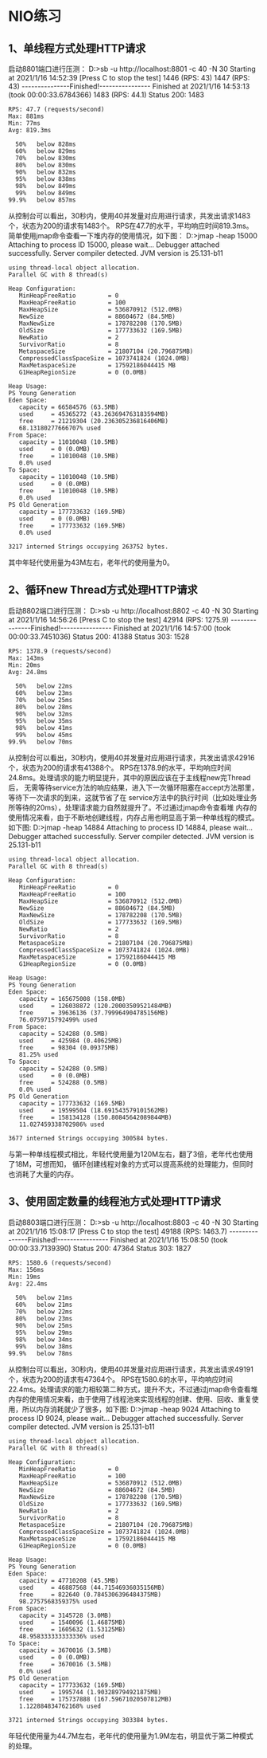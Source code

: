 NIO练习
===========================
1、单线程方式处理HTTP请求
---------------------------
启动8801端口进行压测：
    D:\>sb -u http://localhost:8801 -c 40 -N 30
    Starting at 2021/1/16 14:52:39
    [Press C to stop the test]
    1446    (RPS: 43)
    1447    (RPS: 43)                       ---------------Finished!----------------
    Finished at 2021/1/16 14:53:13 (took 00:00:33.6784366)
    1483    (RPS: 44.1)                     Status 200:    1483

    RPS: 47.7 (requests/second)
    Max: 881ms
    Min: 77ms
    Avg: 819.3ms

      50%   below 828ms
      60%   below 829ms
      70%   below 830ms
      80%   below 830ms
      90%   below 832ms
      95%   below 838ms
      98%   below 849ms
      99%   below 849ms
    99.9%   below 857ms
从控制台可以看出，30秒内，使用40并发量对应用进行请求，共发出请求1483个，状态为200的请求有1483个。
RPS在47.7的水平，平均响应时间819.3ms。简单使用jmap命令查看一下堆内存的使用情况，如下图：
    D:\>jmap -heap 15000
    Attaching to process ID 15000, please wait...
    Debugger attached successfully.
    Server compiler detected.
    JVM version is 25.131-b11

    using thread-local object allocation.
    Parallel GC with 8 thread(s)

    Heap Configuration:
       MinHeapFreeRatio         = 0
       MaxHeapFreeRatio         = 100
       MaxHeapSize              = 536870912 (512.0MB)
       NewSize                  = 88604672 (84.5MB)
       MaxNewSize               = 178782208 (170.5MB)
       OldSize                  = 177733632 (169.5MB)
       NewRatio                 = 2
       SurvivorRatio            = 8
       MetaspaceSize            = 21807104 (20.796875MB)
       CompressedClassSpaceSize = 1073741824 (1024.0MB)
       MaxMetaspaceSize         = 17592186044415 MB
       G1HeapRegionSize         = 0 (0.0MB)

    Heap Usage:
    PS Young Generation
    Eden Space:
       capacity = 66584576 (63.5MB)
       used     = 45365272 (43.263694763183594MB)
       free     = 21219304 (20.236305236816406MB)
       68.13180277666707% used
    From Space:
       capacity = 11010048 (10.5MB)
       used     = 0 (0.0MB)
       free     = 11010048 (10.5MB)
       0.0% used
    To Space:
       capacity = 11010048 (10.5MB)
       used     = 0 (0.0MB)
       free     = 11010048 (10.5MB)
       0.0% used
    PS Old Generation
       capacity = 177733632 (169.5MB)
       used     = 0 (0.0MB)
       free     = 177733632 (169.5MB)
       0.0% used

    3217 interned Strings occupying 263752 bytes.
其中年轻代使用量为43M左右，老年代的使用量为0。

2、循环new Thread方式处理HTTP请求
------------------------------------
启动8802端口进行压测：
    D:\>sb -u http://localhost:8802 -c 40 -N 30
    Starting at 2021/1/16 14:56:26
    [Press C to stop the test]
    42914   (RPS: 1275.9)
    ---------------Finished!----------------
    Finished at 2021/1/16 14:57:00 (took 00:00:33.7451036)
    Status 200:    41388
    Status 303:    1528

    RPS: 1378.9 (requests/second)
    Max: 143ms
    Min: 20ms
    Avg: 24.8ms

      50%   below 22ms
      60%   below 23ms
      70%   below 25ms
      80%   below 28ms
      90%   below 32ms
      95%   below 35ms
      98%   below 41ms
      99%   below 45ms
    99.9%   below 70ms
从控制台可以看出，30秒内，使用40并发量对应用进行请求，共发出请求42916个，状态为200的请求有41388个。
RPS在1378.9的水平，平均响应时间24.8ms。处理请求的能力明显提升，其中的原因应该在于主线程new完Thread后，
无需等待service方法的响应结果，进入下一次循环阻塞在accept方法那里，等待下一次请求的到来，这就节省了在
service方法中的执行时间（比如处理业务所等待的20ms），处理请求能力自然就提升了。不过通过jmap命令查看堆
内存的使用情况来看，由于不断地创建线程，内存占用也明显高于第一种单线程的模式。如下图:
    D:\>jmap -heap 14884
    Attaching to process ID 14884, please wait...
    Debugger attached successfully.
    Server compiler detected.
    JVM version is 25.131-b11

    using thread-local object allocation.
    Parallel GC with 8 thread(s)

    Heap Configuration:
       MinHeapFreeRatio         = 0
       MaxHeapFreeRatio         = 100
       MaxHeapSize              = 536870912 (512.0MB)
       NewSize                  = 88604672 (84.5MB)
       MaxNewSize               = 178782208 (170.5MB)
       OldSize                  = 177733632 (169.5MB)
       NewRatio                 = 2
       SurvivorRatio            = 8
       MetaspaceSize            = 21807104 (20.796875MB)
       CompressedClassSpaceSize = 1073741824 (1024.0MB)
       MaxMetaspaceSize         = 17592186044415 MB
       G1HeapRegionSize         = 0 (0.0MB)

    Heap Usage:
    PS Young Generation
    Eden Space:
       capacity = 165675008 (158.0MB)
       used     = 126038872 (120.20003509521484MB)
       free     = 39636136 (37.799964904785156MB)
       76.0759715792499% used
    From Space:
       capacity = 524288 (0.5MB)
       used     = 425984 (0.40625MB)
       free     = 98304 (0.09375MB)
       81.25% used
    To Space:
       capacity = 524288 (0.5MB)
       used     = 0 (0.0MB)
       free     = 524288 (0.5MB)
       0.0% used
    PS Old Generation
       capacity = 177733632 (169.5MB)
       used     = 19599504 (18.691543579101562MB)
       free     = 158134128 (150.80845642089844MB)
       11.027459338702986% used

    3677 interned Strings occupying 300584 bytes.
与第一种单线程模式相比，年轻代使用量为120M左右，翻了3倍，老年代也使用了18M，可想而知，
循环创建线程对象的方式可以提高系统的处理能力，但同时也消耗了大量的内存。

3、使用固定数量的线程池方式处理HTTP请求
----------------------------------------
启动8803端口进行压测：
    D:\>sb -u http://localhost:8803 -c 40 -N 30
    Starting at 2021/1/16 15:08:17
    [Press C to stop the test]
    49188   (RPS: 1463.7)
    ---------------Finished!----------------
    Finished at 2021/1/16 15:08:50 (took 00:00:33.7139390)
    Status 200:    47364
    Status 303:    1827

    RPS: 1580.6 (requests/second)
    Max: 156ms
    Min: 19ms
    Avg: 22.4ms

      50%   below 21ms
      60%   below 21ms
      70%   below 22ms
      80%   below 23ms
      90%   below 25ms
      95%   below 29ms
      98%   below 34ms
      99%   below 38ms
    99.9%   below 78ms
从控制台可以看出，30秒内，使用40并发量对应用进行请求，共发出请求49191个，状态为200的请求有47364个。
RPS在1580.6的水平，平均响应时间22.4ms。处理请求的能力相较第二种方式，提升不大，不过通过jmap命令查看堆
内存的使用情况来看，由于使用了线程池来实现线程的创建、使用、回收、重复使用，所以内存消耗就少了很多，如下图:
    D:\>jmap -heap 9024
    Attaching to process ID 9024, please wait...
    Debugger attached successfully.
    Server compiler detected.
    JVM version is 25.131-b11

    using thread-local object allocation.
    Parallel GC with 8 thread(s)

    Heap Configuration:
       MinHeapFreeRatio         = 0
       MaxHeapFreeRatio         = 100
       MaxHeapSize              = 536870912 (512.0MB)
       NewSize                  = 88604672 (84.5MB)
       MaxNewSize               = 178782208 (170.5MB)
       OldSize                  = 177733632 (169.5MB)
       NewRatio                 = 2
       SurvivorRatio            = 8
       MetaspaceSize            = 21807104 (20.796875MB)
       CompressedClassSpaceSize = 1073741824 (1024.0MB)
       MaxMetaspaceSize         = 17592186044415 MB
       G1HeapRegionSize         = 0 (0.0MB)

    Heap Usage:
    PS Young Generation
    Eden Space:
       capacity = 47710208 (45.5MB)
       used     = 46887568 (44.71546936035156MB)
       free     = 822640 (0.7845306396484375MB)
       98.2757568359375% used
    From Space:
       capacity = 3145728 (3.0MB)
       used     = 1540096 (1.46875MB)
       free     = 1605632 (1.53125MB)
       48.958333333333336% used
    To Space:
       capacity = 3670016 (3.5MB)
       used     = 0 (0.0MB)
       free     = 3670016 (3.5MB)
       0.0% used
    PS Old Generation
       capacity = 177733632 (169.5MB)
       used     = 1995744 (1.903289794921875MB)
       free     = 175737888 (167.59671020507812MB)
       1.122884834762168% used

    3721 interned Strings occupying 303384 bytes.
年轻代使用量为44.7M左右，老年代的使用量为1.9M左右，明显优于第二种模式的处理。
